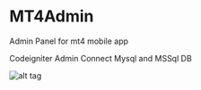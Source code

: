 # MT4Admin
Admin Panel for mt4 mobile app

Codeigniter Admin
Connect Mysql and MSSql DB

![alt tag](https://github.com/happymario/MT4Admin/blob/master/Picture1.png)


